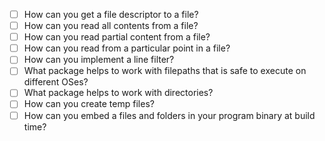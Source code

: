 - [ ] How can you get a file descriptor to a file?
- [ ] How can you read all contents from a file?
- [ ] How can you read partial content from a file?
- [ ] How can you read from a particular point in a file?
- [ ] How can you implement a line filter?
- [ ] What package helps to work with filepaths that is safe to execute on different OSes?
- [ ] What package helps to work with directories?
- [ ] How can you create temp files?
- [ ] How can you embed a files and folders in your program binary at build time? 
